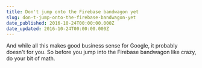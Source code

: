 ```yaml
---
title: Don't jump onto the Firebase bandwagon yet
slug: don-t-jump-onto-the-firebase-bandwagon-yet
date_published: 2016-10-24T00:00:00.000Z
date_updated: 2016-10-24T00:00:00.000Z
---
```


And while all this makes good business sense for Google, it probably doesn't for you. So before you jump into the Firebase bandwagon like crazy, do your bit of math.
